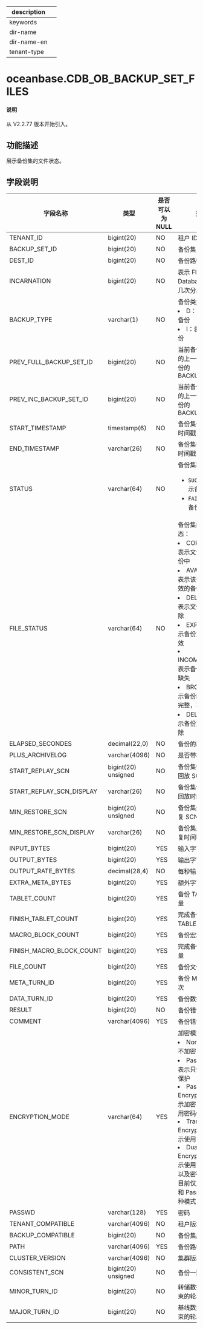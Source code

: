 |description||
|---|---|
|keywords||
|dir-name||
|dir-name-en||
|tenant-type||

# oceanbase.CDB_OB_BACKUP_SET_FILES

<main id="notice" type='explain'>
<h4>说明</h4>
<p>从 V2.2.77 版本开始引入。</p>
</main>

## 功能描述

展示备份集的文件状态。

## 字段说明

| 字段名称 | 类型 | 是否可以为 NULL | 描述 |
| --- | --- | --- | --- |
| TENANT_ID | bigint(20) | NO | 租户 ID |
| BACKUP_SET_ID | bigint(20) | NO | 备份集 ID |
| DEST_ID | bigint(20) | NO | 备份路径 ID |
| INCARNATION | bigint(20) | NO | 表示 Flashback Database 后的第几次分身 |
| BACKUP_TYPE | varchar(1) | NO | 备份类型：<li> D：表示全量备份<li> I：表示增量备份 |
| PREV_FULL_BACKUP_SET_ID | bigint(20) | NO | 当前备份集依赖的上一个全量备份的 BACKUP_SET_ID  |
| PREV_INC_BACKUP_SET_ID | bigint(20) | NO | 当前备份集依赖的上一个增量备份的 BACKUP_SET_ID  |
| START_TIMESTAMP | timestamp(6) | NO | 备份集备份开始时间戳 |
| END_TIMESTAMP | varchar(26) | NO | 备份集备份结束时间戳 |
| STATUS | varchar(64) | NO | 备份集状态: <ul><li>`SUCCESS`：表示备份成功 </li><li>`FAILED`：表示备份失败</li></ul>  |
| FILE_STATUS | varchar(64) | NO | 备份集的文件状态：<li>COPYING：表示文件正在备份中<li>AVAILABLE：表示该备份为有效的备份<li>DELETING：表示文件正在删除<li>EXPIRED：表示备份文件已失效<li>INCOMPLETE：表示备份文件有缺失<li>BROKEN：表示备份的文件不完整，不可使用<li>DELETED：表示备份文件已删除 |
| ELAPSED_SECONDES | decimal(22,0) | NO | 备份的耗时 |
| PLUS_ARCHIVELOG | varchar(4096) | NO | 是否带补齐日志 |
| START_REPLAY_SCN | bigint(20) unsigned | NO | 备份集依赖日志回放 SCN |
| START_REPLAY_SCN_DISPLAY | varchar(26) | NO | 备份集依赖日志回放时间戳位点 |
| MIN_RESTORE_SCN | bigint(20) unsigned | NO | 备份集最新可恢复 SCN |
| MIN_RESTORE_SCN_DISPLAY | varchar(26) | NO | 备份集最小可恢复时间戳位点 |
| INPUT_BYTES | bigint(20) | YES | 输入字节数 |
| OUTPUT_BYTES | bigint(20) | YES | 输出字节数 |
| OUTPUT_RATE_BYTES | decimal(28,4) | NO | 每秒输出字节数 |
| EXTRA_META_BYTES | bigint(20) | YES | 额外字节数 |
| TABLET_COUNT | bigint(20) | YES | 备份 TABLET 总量 |
| FINISH_TABLET_COUNT | bigint(20) | YES | 完成备份 TABLET 总量 |
| MACRO_BLOCK_COUNT | bigint(20) | YES | 备份宏块总量 |
| FINISH_MACRO_BLOCK_COUNT | bigint(20) | YES | 完成备份宏块总量 |
| FILE_COUNT | bigint(20) | YES | 备份文件个数 |
| META_TURN_ID | bigint(20) | YES | 备份 META 的轮次 |
| DATA_TURN_ID | bigint(20) | YES | 备份数据的轮次 |
| RESULT | bigint(20) | NO | 备份错误码结果 |
| COMMENT | varchar(4096) | YES | 备份错误码描述 |
| ENCRYPTION_MODE | varchar(64) | YES | 加密模式：<li>None：表示不加密<li>Password：表示只使用密码保护<li>Password Encryption ：表示加密，并且使用密码保护<li>Transparent Encryption：表示使用 TDE 加密<li>Dual mode Encryption ：表示使用 TDE 加密以及密码保护<br>目前仅支持 None 和 Password 两种模式 |
| PASSWD | varchar(128) | YES | 密码 |
| TENANT_COMPATIBLE | varchar(4096) | NO | 租户版本号 |
| BACKUP_COMPATIBLE | bigint(20) | NO | 备份集版本号 |
| PATH | varchar(4096) | YES | 备份路径 |
| CLUSTER_VERSION| varchar(4096)| NO | 集群版本号|
| CONSISTENT_SCN                | bigint(20) unsigned | NO         | 备份一致性位点      |
| MINOR_TURN_ID                 | bigint(20)          | NO         | 转储数据备份结束的轮次      |
| MAJOR_TURN_ID                 | bigint(20)          | NO         | 基线数据备份结束的轮次      |
